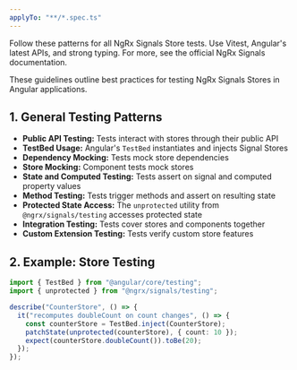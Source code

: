 ```yaml
---
applyTo: "**/*.spec.ts"
---
```


Follow these patterns for all NgRx Signals Store tests. Use Vitest, Angular's latest APIs, and strong typing. For more, see the official NgRx Signals documentation.

These guidelines outline best practices for testing NgRx Signals Stores in Angular applications.

## 1. General Testing Patterns

- **Public API Testing:** Tests interact with stores through their public API
- **TestBed Usage:** Angular's `TestBed` instantiates and injects Signal Stores
- **Dependency Mocking:** Tests mock store dependencies
- **Store Mocking:** Component tests mock stores
- **State and Computed Testing:** Tests assert on signal and computed property values
- **Method Testing:** Tests trigger methods and assert on resulting state
- **Protected State Access:** The `unprotected` utility from `@ngrx/signals/testing` accesses protected state
- **Integration Testing:** Tests cover stores and components together
- **Custom Extension Testing:** Tests verify custom store features

## 2. Example: Store Testing

```typescript
import { TestBed } from "@angular/core/testing";
import { unprotected } from "@ngrx/signals/testing";

describe("CounterStore", () => {
  it("recomputes doubleCount on count changes", () => {
    const counterStore = TestBed.inject(CounterStore);
    patchState(unprotected(counterStore), { count: 10 });
    expect(counterStore.doubleCount()).toBe(20);
  });
});
```
